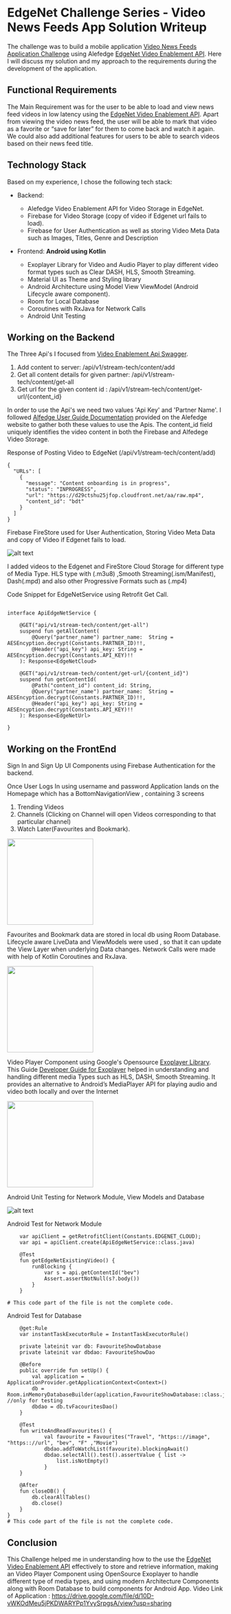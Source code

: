 # EdgeNet Challenge Series - Video News Feeds App Solution Writeup

The challenge was to build a mobile application [Video News Feeds Application Challenge](https://www.topcoder.com/challenges/1af89a1d-7a29-4617-90f6-675064dc076c) using Alefedge [EdgeNet Video Enablement API](https://alefedge.com/products/prepackaged-solutions/dev-video-enablement/). Here I will discuss my solution and my approach to the requirements during the development of the application.

## Functional Requirements
The Main Requirement was for the user to be able to load and view news feed videos in low latency using the [EdgeNet Video Enablement API](https://alefedge.com/products/prepackaged-solutions/dev-video-enablement/).
Apart from viewing the video news feed, the user will be able to mark that video as a favorite or “save for later” for them to come back and watch it again. We could also add additional features for users to be able to search videos based on their news feed title. 

## Technology Stack
 
  Based on my experience, I chose the following tech stack:

- Backend:  
  - Alefedge Video Enablement API for Video Storage in EdgeNet.
  - Firebase for Video Storage  (copy of video if Edgenet url fails to load).
  - Firebase for User Authentication as well as storing Video Meta Data such as Images, Titles, Genre and Description
  
- Frontend: **Android using Kotlin**
  -  Exoplayer Library for Video and Audio Player to play different video format types such as Clear DASH, HLS, Smooth Streaming.
  -  Material UI as Theme and Styling library
  -  Android Architecture using Model View ViewModel (Android Lifecycle aware component).
  -  Room for Local Database
  -  Coroutines with RxJava for Network Calls
  -  Android Unit Testing
    
## Working on the Backend

The Three Api's I focused from [Video Enablement Api Swagger](https://developerapis.stg-alefedge.com/api-docs-edgetube).
1. Add content to server:  /api/v1/stream-tech/content/add 
2. Get all content details for given partner: /api/v1/stream-tech/content/get-all
3. Get url for the given content id : /api/v1/stream-tech/content/get-url/{content_id}

In order to use the Api's we need two values 'Api Key' and 'Partner Name'.
I followed [Alfedge User Guide Documentation](https://developer.alefedge.com/get-started/create-edge-native-services/user-guide/) provided on the Alefedge website to gather both these values to use the Apis. 
The content_id field uniquely identifies the video content in both the Firebase and Alfedege Video Storage. 

Response of Posting Video to EdgeNet (/api/v1/stream-tech/content/add) 
```
{
  "URLs": [
    {
      "message": "Content onboarding is in progress",
      "status": "INPROGRESS",
      "url": "https://d29ctshu25jfop.cloudfront.net/aa/raw.mp4",
      "content_id": "bdt"
    }
  ]
}
```
Firebase FireStore used for User Authentication, Storing Video Meta Data and copy of Video if Edgenet fails to load. 

![alt text](https://user-images.githubusercontent.com/34758872/130411331-863c3eb9-6c37-4ac7-b16c-fd122236a4cd.png)

I added videos to the Edgenet and FireStore Cloud Storage for different type of Media Type. 
HLS type with (.m3u8) ,Smooth Streaming(.ism/Manifest), Dash(.mpd) and also other Progressive Formats such as (.mp4)

Code Snippet for EdgeNetService using Retrofit Get Call.

```Retrofit ApiEdgeNetService Service

interface ApiEdgeNetService {

    @GET("api/v1/stream-tech/content/get-all")
    suspend fun getAllContent(
        @Query("partner_name") partner_name:  String = AESEncyption.decrypt(Constants.PARTNER_ID)!!,
        @Header("api_key") api_key: String = AESEncyption.decrypt(Constants.API_KEY)!!
    ): Response<EdgeNetCloud>

    @GET("api/v1/stream-tech/content/get-url/{content_id}")
    suspend fun getContentId(
        @Path("content_id") content_id: String,
        @Query("partner_name") partner_name:  String = AESEncyption.decrypt(Constants.PARTNER_ID)!!,
        @Header("api_key") api_key: String = AESEncyption.decrypt(Constants.API_KEY)!!
    ): Response<EdgeNetUrl>

}
```

 ## Working on the FrontEnd
  
Sign In and Sign Up UI Components using Firebase Authentication for the backend.

Once User Logs In using username and password
Application lands on the Homepage which has a BottomNavigationView , containing 3 screens

 1. Trending Videos
 2. Channels (Clicking on Channel will open Videos corresponding to that particular channel)
 3. Watch Later(Favourites and Bookmark).
 
 <img src="https://user-images.githubusercontent.com/34758872/130397297-fae79917-a7b2-4fbf-8648-c818f728497b.png" width="200">
 
 Favourites and Bookmark data are stored in local db using Room Database.
 Lifecycle aware LiveData and ViewModels were used , so that it can update the View Layer when underlying Data changes.
 Network Calls were made with help of Kotlin Coroutines and RxJava.
 
 <img src="https://user-images.githubusercontent.com/34758872/130397310-7a346e74-9f63-4ecb-a554-f452088500ae.png" width="200">

Video Player Component using Google's Opensource [Exoplayer Library](https://github.com/google/ExoPlayer).
 This Guide [Developer Guide for Exoplayer](https://exoplayer.dev/hello-world.html) helped in understanding and handling different media Types such as HLS, DASH, Smooth Streaming. It provides an alternative to Android’s MediaPlayer API for playing audio and video both locally and over the Internet
 
 <img src="https://user-images.githubusercontent.com/34758872/132114902-54f58bde-061d-4ee4-91c8-a1383a13cf75.png" width="200">
 
Android Unit Testing for Network Module, View Models and Database
 
![alt text](https://user-images.githubusercontent.com/34758872/130398638-db045cad-576c-42ac-8d6d-a5ce5de5750b.png)

Android Test for Network Module
```
    var apiClient = getRetrofitClient(Constants.EDGENET_CLOUD);
    var api = apiClient.create(ApiEdgeNetService::class.java)
 
    @Test
    fun getEdgeNetExistingVideo() {
        runBlocking {
            var s = api.getContentId("bev")
            Assert.assertNotNull(s?.body())
        }
    }

# This code part of the file is not the complete code.
```

Android Test for Database
```
    @get:Rule
    var instantTaskExecutorRule = InstantTaskExecutorRule()

    private lateinit var db: FavouriteShowDatabase
    private lateinit var dbdao: FavouriteShowDao

    @Before
    public override fun setUp() {
        val application = ApplicationProvider.getApplicationContext<Context>()
        db = Room.inMemoryDatabaseBuilder(application,FavouriteShowDatabase::class.java).allowMainThreadQueries().build() //only for testing
        dbdao = db.tvFacouritesDao()
    }

    @Test
    fun writeAndReadFavourites() {
            val favourite = Favourites("Travel", "https:://image", "https:://url", "bev", "F" ,"Movie")
            dbdao.addToWatchList(favourite).blockingAwait()
            dbdao.selectAll().test().assertValue { list ->
                list.isNotEmpty()
            }
    }

    @After
    fun closeDB() {
        db.clearAllTables()
        db.close()
    }
}
# This code part of the file is not the complete code.
```
 
## Conclusion
This Challenge helped me in understanding how to the use the [EdgeNet Video Enablement API](https://alefedge.com/products/prepackaged-solutions/dev-video-enablement/) effectively to store and retrieve information, making an Video Player Component using OpenSource Exoplayer to handle different type of media types,  and using modern Architecture Components along with Room Database to build components for Android App.
Video Link of Application : https://drive.google.com/file/d/10D-vWKOdMeu5jPKDWARYPp1YvySrpgsA/view?usp=sharing

